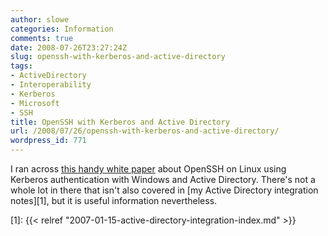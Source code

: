 ```yaml
---
author: slowe
categories: Information
comments: true
date: 2008-07-26T23:27:24Z
slug: openssh-with-kerberos-and-active-directory
tags:
- ActiveDirectory
- Interoperability
- Kerberos
- Microsoft
- SSH
title: OpenSSH with Kerberos and Active Directory
url: /2008/07/26/openssh-with-kerberos-and-active-directory/
wordpress_id: 771
---
```


I ran across [this handy white paper](http://port25.technet.com/archive/2008/06/06/technical-analysis-openssh-on-linux-using-windows-kerberos-for-authentication.aspx) about OpenSSH on Linux using Kerberos authentication with Windows and Active Directory. There's not a whole lot in there that isn't also covered in [my Active Directory integration notes][1], but it is useful information nevertheless.

[1]: {{< relref "2007-01-15-active-directory-integration-index.md" >}}
